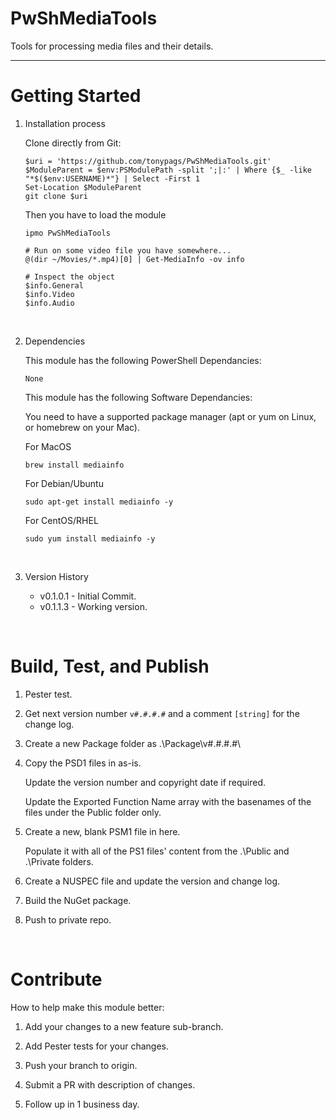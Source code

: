# PwShMediaTools

Tools for processing media files and their details. 

***

# Getting Started
1.	Installation process 

    Clone directly from Git:

        $uri = 'https://github.com/tonypags/PwShMediaTools.git'
        $ModuleParent = $env:PSModulePath -split ';|:' | Where {$_ -like "*$($env:USERNAME)*"} | Select -First 1
        Set-Location $ModuleParent
        git clone $uri


    Then you have to load the module

        ipmo PwShMediaTools

        # Run on some video file you have somewhere...
        @(dir ~/Movies/*.mp4)[0] | Get-MediaInfo -ov info

        # Inspect the object
        $info.General
        $info.Video
        $info.Audio

<br>

2.	Dependencies

    This module has the following PowerShell Dependancies:
    
        None

    This module has the following Software Dependancies:
    
    You need to have a supported package manager (apt or yum on Linux, or homebrew on your Mac).

    For MacOS

        brew install mediainfo

    For Debian/Ubuntu

        sudo apt-get install mediainfo -y

    For CentOS/RHEL

        sudo yum install mediainfo -y


<br>

3.	Version History

    - v0.1.0.1 - Initial Commit.
    - v0.1.1.3 - Working version.

<br>



# Build, Test, and Publish

1.  Pester test. 

2.  Get next version number `v#.#.#.#` and a comment `[string]` for the change log.

3.  Create a new Package folder as .\Package\v#.#.#.#\

4.  Copy the PSD1 files in as-is.

    Update the version number and copyright date if required.

	Update the Exported Function Name array with the basenames of the files under the Public folder only.

5.  Create a new, blank PSM1 file in here. 

    Populate it with all of the PS1 files' content from the .\Public and .\Private folders.

6.  Create a NUSPEC file and update the version and change log.

7.  Build the NuGet package.

8.  Push to private repo.


<br>


# Contribute
How to help make this module better: 

1.  Add your changes to a new feature sub-branch.

2.  Add Pester tests for your changes.

3.  Push your branch to origin.

4.  Submit a PR with description of changes.

5.  Follow up in 1 business day.


<br>

